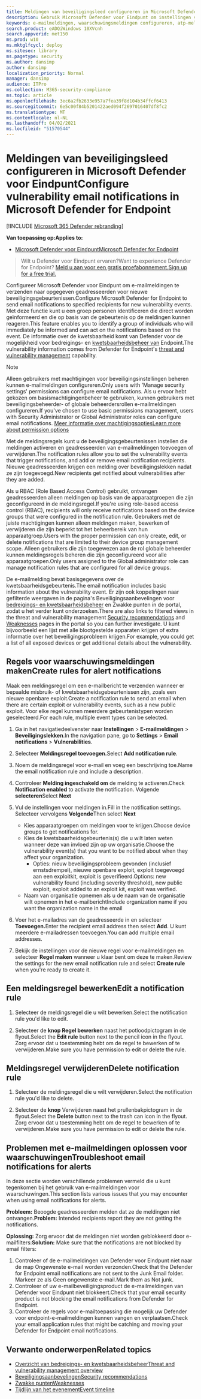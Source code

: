 ```yaml
---
title: Meldingen van beveiligingsleed configureren in Microsoft Defender voor Eindpunt
description: Gebruik Microsoft Defender voor Eindpunt om instellingen voor e-mailmeldingen te configureren voor beveiligingsgebeurtenissen.
keywords: e-mailmeldingen, waarschuwingsmeldingen configureren, atp-meldingen van Microsoft Defender, atp-waarschuwingen voor Microsoft Defender, Windows 10 Enterprise, Windows 10 Education
search.product: eADQiWindows 10XVcnh
search.appverid: met150
ms.prod: w10
ms.mktglfcycl: deploy
ms.sitesec: library
ms.pagetype: security
ms.author: dansimp
author: dansimp
localization_priority: Normal
manager: dansimp
audience: ITPro
ms.collection: M365-security-compliance
ms.topic: article
ms.openlocfilehash: 3ec6a2fb2633e957a7fea39f8d104b34ffcf6413
ms.sourcegitcommit: 6e5c00f84b5201422aed094f2697016407df8fc2
ms.translationtype: MT
ms.contentlocale: nl-NL
ms.lasthandoff: 04/02/2021
ms.locfileid: "51570544"
---
```

# <a name="configure-vulnerability-email-notifications-in-microsoft-defender-for-endpoint"></a><span data-ttu-id="8f440-104">Meldingen van beveiligingsleed configureren in Microsoft Defender voor Eindpunt</span><span class="sxs-lookup"><span data-stu-id="8f440-104">Configure vulnerability email notifications in Microsoft Defender for Endpoint</span></span>

[!INCLUDE [Microsoft 365 Defender rebranding](../../includes/microsoft-defender.md)]

<span data-ttu-id="8f440-105">**Van toepassing op:**</span><span class="sxs-lookup"><span data-stu-id="8f440-105">**Applies to:**</span></span>
- [<span data-ttu-id="8f440-106">Microsoft Defender voor Eindpunt</span><span class="sxs-lookup"><span data-stu-id="8f440-106">Microsoft Defender for Endpoint</span></span>](https://go.microsoft.com/fwlink/?linkid=2154037)

><span data-ttu-id="8f440-107">Wilt u Defender voor Eindpunt ervaren?</span><span class="sxs-lookup"><span data-stu-id="8f440-107">Want to experience Defender for Endpoint?</span></span> [<span data-ttu-id="8f440-108">Meld u aan voor een gratis proefabonnement.</span><span class="sxs-lookup"><span data-stu-id="8f440-108">Sign up for a free trial.</span></span>](https://www.microsoft.com/microsoft-365/windows/microsoft-defender-atp?ocid=docs-wdatp-emailconfig-abovefoldlink)

<span data-ttu-id="8f440-109">Configureer Microsoft Defender voor Eindpunt om e-mailmeldingen te verzenden naar opgegeven geadresseerden voor nieuwe beveiligingsgebeurtenissen.</span><span class="sxs-lookup"><span data-stu-id="8f440-109">Configure Microsoft Defender for Endpoint to send email notifications to specified recipients for new vulnerability events.</span></span> <span data-ttu-id="8f440-110">Met deze functie kunt u een groep personen identificeren die direct worden geïnformeerd en die op basis van de gebeurtenis op de meldingen kunnen reageren.</span><span class="sxs-lookup"><span data-stu-id="8f440-110">This feature enables you to identify a group of individuals who will immediately be informed and can act on the notifications based on the event.</span></span> <span data-ttu-id="8f440-111">De informatie over de kwetsbaarheid komt van Defender voor de mogelijkheid voor bedreigings- en [kwetsbaarheidsbeheer van](next-gen-threat-and-vuln-mgt.md) Endpoint.</span><span class="sxs-lookup"><span data-stu-id="8f440-111">The vulnerability information comes from Defender for Endpoint's [threat and vulnerability management](next-gen-threat-and-vuln-mgt.md) capability.</span></span>

> [!NOTE]
> <span data-ttu-id="8f440-112">Alleen gebruikers met machtigingen voor beveiligingsinstellingen beheren kunnen e-mailmeldingen configureren.</span><span class="sxs-lookup"><span data-stu-id="8f440-112">Only users with 'Manage security settings' permissions can configure email notifications.</span></span> <span data-ttu-id="8f440-113">Als u ervoor hebt gekozen om basismachtigingenbeheer te gebruiken, kunnen gebruikers met beveiligingsbeheerder- of globale beheerdersrollen e-mailmeldingen configureren.</span><span class="sxs-lookup"><span data-stu-id="8f440-113">If you've chosen to use basic permissions management, users with Security Administrator or Global Administrator roles can configure email notifications.</span></span> [<span data-ttu-id="8f440-114">Meer informatie over machtigingsopties</span><span class="sxs-lookup"><span data-stu-id="8f440-114">Learn more about permission options</span></span>](user-roles.md)

<span data-ttu-id="8f440-115">Met de meldingsregels kunt u de beveiligingsgebeurtenissen instellen die meldingen activeren en geadresseerden van e-mailmeldingen toevoegen of verwijderen.</span><span class="sxs-lookup"><span data-stu-id="8f440-115">The notification rules allow you to set the vulnerability events that trigger notifications, and add or remove email notification recipients.</span></span> <span data-ttu-id="8f440-116">Nieuwe geadresseerden krijgen een melding over beveiligingslekken nadat ze zijn toegevoegd.</span><span class="sxs-lookup"><span data-stu-id="8f440-116">New recipients get notified about vulnerabilities after they are added.</span></span>

<span data-ttu-id="8f440-117">Als u RBAC (Role Based Access Control) gebruikt, ontvangen geadresseerden alleen meldingen op basis van de apparaatgroepen die zijn geconfigureerd in de meldingsregel.</span><span class="sxs-lookup"><span data-stu-id="8f440-117">If you're using role-based access control (RBAC), recipients will only receive notifications based on the device groups that were configured in the notification rule.</span></span>
<span data-ttu-id="8f440-118">Gebruikers met de juiste machtigingen kunnen alleen meldingen maken, bewerken of verwijderen die zijn beperkt tot het beheerbereik van hun apparaatgroep.</span><span class="sxs-lookup"><span data-stu-id="8f440-118">Users with the proper permission can only create, edit, or delete notifications that are limited to their device group management scope.</span></span> <span data-ttu-id="8f440-119">Alleen gebruikers die zijn toegewezen aan de rol globale beheerder kunnen meldingsregels beheren die zijn geconfigureerd voor alle apparaatgroepen.</span><span class="sxs-lookup"><span data-stu-id="8f440-119">Only users assigned to the Global administrator role can manage notification rules that are configured for all device groups.</span></span>

<span data-ttu-id="8f440-120">De e-mailmelding bevat basisgegevens over de kwetsbaarheidsgebeurtenis.</span><span class="sxs-lookup"><span data-stu-id="8f440-120">The email notification includes basic information about the vulnerability event.</span></span> <span data-ttu-id="8f440-121">Er zijn ook koppelingen naar gefilterde weergaven in [](tvm-weaknesses.md) de pagina's Beveiligingsaanbevelingen voor [bedreigings- en kwetsbaarheidsbeheer](tvm-security-recommendation.md) en Zwakke punten in de portal, zodat u het verder kunt onderzoeken.</span><span class="sxs-lookup"><span data-stu-id="8f440-121">There are also links to filtered views in the threat and vulnerability management [Security recommendations](tvm-security-recommendation.md) and [Weaknesses](tvm-weaknesses.md) pages in the portal so you can further investigate.</span></span> <span data-ttu-id="8f440-122">U kunt bijvoorbeeld een lijst met alle blootgestelde apparaten krijgen of extra informatie over het beveiligingsprobleem krijgen.</span><span class="sxs-lookup"><span data-stu-id="8f440-122">For example, you could get a list of all exposed devices or get additional details about the vulnerability.</span></span>

## <a name="create-rules-for-alert-notifications"></a><span data-ttu-id="8f440-123">Regels voor waarschuwingsmeldingen maken</span><span class="sxs-lookup"><span data-stu-id="8f440-123">Create rules for alert notifications</span></span>

<span data-ttu-id="8f440-124">Maak een meldingsregel om een e-mailbericht te verzenden wanneer er bepaalde misbruik- of kwetsbaarheidsgebeurtenissen zijn, zoals een nieuwe openbare exploit.</span><span class="sxs-lookup"><span data-stu-id="8f440-124">Create a notification rule to send an email when there are certain exploit or vulnerability events, such as a new public exploit.</span></span> <span data-ttu-id="8f440-125">Voor elke regel kunnen meerdere gebeurtenistypen worden geselecteerd.</span><span class="sxs-lookup"><span data-stu-id="8f440-125">For each rule, multiple event types can be selected.</span></span>

1. <span data-ttu-id="8f440-126">Ga in het navigatiedeelvenster naar **Instellingen**  >  **E-mailmeldingen**  >  **Beveiligingslekken**.</span><span class="sxs-lookup"><span data-stu-id="8f440-126">In the navigation pane, go to **Settings** > **Email notifications** > **Vulnerabilities**.</span></span>

2. <span data-ttu-id="8f440-127">Selecteer **Meldingsregel toevoegen.**</span><span class="sxs-lookup"><span data-stu-id="8f440-127">Select **Add notification rule**.</span></span>

3. <span data-ttu-id="8f440-128">Noem de meldingsregel voor e-mail en voeg een beschrijving toe.</span><span class="sxs-lookup"><span data-stu-id="8f440-128">Name the email notification rule and include a description.</span></span>

4. <span data-ttu-id="8f440-129">Controleer **Melding ingeschakeld om** de melding te activeren.</span><span class="sxs-lookup"><span data-stu-id="8f440-129">Check **Notification enabled** to activate the notification.</span></span> <span data-ttu-id="8f440-130">Volgende **selecteren**</span><span class="sxs-lookup"><span data-stu-id="8f440-130">Select **Next**</span></span>

5. <span data-ttu-id="8f440-131">Vul de instellingen voor meldingen in.</span><span class="sxs-lookup"><span data-stu-id="8f440-131">Fill in the notification settings.</span></span> <span data-ttu-id="8f440-132">Selecteer vervolgens **Volgende**</span><span class="sxs-lookup"><span data-stu-id="8f440-132">Then select **Next**</span></span>

    - <span data-ttu-id="8f440-133">Kies apparaatgroepen om meldingen voor te krijgen.</span><span class="sxs-lookup"><span data-stu-id="8f440-133">Choose device groups to get notifications for.</span></span>
    - <span data-ttu-id="8f440-134">Kies de kwetsbaarheidsgebeurtenis(s) die u wilt laten weten wanneer deze van invloed zijn op uw organisatie.</span><span class="sxs-lookup"><span data-stu-id="8f440-134">Choose the vulnerability event(s) that you want to be notified about when they affect your organization.</span></span>
        - <span data-ttu-id="8f440-135">Opties: nieuw beveiligingsprobleem gevonden (inclusief ernstsdrempel), nieuwe openbare exploit, exploit toegevoegd aan een exploitkit, exploit is geverifieerd.</span><span class="sxs-lookup"><span data-stu-id="8f440-135">Options: new vulnerability found (including severity threshold), new public exploit, exploit added to an exploit kit, exploit was verified.</span></span>
    - <span data-ttu-id="8f440-136">Naam van organisatie opnemen als u de naam van de organisatie wilt opnemen in het e-mailbericht</span><span class="sxs-lookup"><span data-stu-id="8f440-136">Include organization name if you want the organization name in the email</span></span>

6. <span data-ttu-id="8f440-137">Voer het e-mailadres van de geadresseerde in en selecteer **Toevoegen.**</span><span class="sxs-lookup"><span data-stu-id="8f440-137">Enter the recipient email address then select **Add**.</span></span> <span data-ttu-id="8f440-138">U kunt meerdere e-mailadressen toevoegen.</span><span class="sxs-lookup"><span data-stu-id="8f440-138">You can add multiple email addresses.</span></span>

7. <span data-ttu-id="8f440-139">Bekijk de instellingen voor de nieuwe regel voor e-mailmeldingen en selecteer **Regel maken** wanneer u klaar bent om deze te maken.</span><span class="sxs-lookup"><span data-stu-id="8f440-139">Review the settings for the new email notification rule and select **Create rule** when you're ready to create it.</span></span>

## <a name="edit-a-notification-rule"></a><span data-ttu-id="8f440-140">Een meldingsregel bewerken</span><span class="sxs-lookup"><span data-stu-id="8f440-140">Edit a notification rule</span></span>

1. <span data-ttu-id="8f440-141">Selecteer de meldingsregel die u wilt bewerken.</span><span class="sxs-lookup"><span data-stu-id="8f440-141">Select the notification rule you'd like to edit.</span></span>

2. <span data-ttu-id="8f440-142">Selecteer de **knop Regel bewerken** naast het potloodpictogram in de flyout.</span><span class="sxs-lookup"><span data-stu-id="8f440-142">Select the **Edit rule** button next to the pencil icon in the flyout.</span></span> <span data-ttu-id="8f440-143">Zorg ervoor dat u toestemming hebt om de regel te bewerken of te verwijderen.</span><span class="sxs-lookup"><span data-stu-id="8f440-143">Make sure you have permission to edit or delete the rule.</span></span>

## <a name="delete-notification-rule"></a><span data-ttu-id="8f440-144">Meldingsregel verwijderen</span><span class="sxs-lookup"><span data-stu-id="8f440-144">Delete notification rule</span></span>

1. <span data-ttu-id="8f440-145">Selecteer de meldingsregel die u wilt verwijderen.</span><span class="sxs-lookup"><span data-stu-id="8f440-145">Select the notification rule you'd like to delete.</span></span>

2. <span data-ttu-id="8f440-146">Selecteer de **knop** Verwijderen naast het prullenbakpictogram in de flyout.</span><span class="sxs-lookup"><span data-stu-id="8f440-146">Select the **Delete** button next to the trash can icon in the flyout.</span></span> <span data-ttu-id="8f440-147">Zorg ervoor dat u toestemming hebt om de regel te bewerken of te verwijderen.</span><span class="sxs-lookup"><span data-stu-id="8f440-147">Make sure you have permission to edit or delete the rule.</span></span>

## <a name="troubleshoot-email-notifications-for-alerts"></a><span data-ttu-id="8f440-148">Problemen met e-mailmeldingen oplossen voor waarschuwingen</span><span class="sxs-lookup"><span data-stu-id="8f440-148">Troubleshoot email notifications for alerts</span></span>

<span data-ttu-id="8f440-149">In deze sectie worden verschillende problemen vermeld die u kunt tegenkomen bij het gebruik van e-mailmeldingen voor waarschuwingen.</span><span class="sxs-lookup"><span data-stu-id="8f440-149">This section lists various issues that you may encounter when using email notifications for alerts.</span></span>

<span data-ttu-id="8f440-150">**Probleem:** Beoogde geadresseerden melden dat ze de meldingen niet ontvangen.</span><span class="sxs-lookup"><span data-stu-id="8f440-150">**Problem:** Intended recipients report they are not getting the notifications.</span></span>

<span data-ttu-id="8f440-151">**Oplossing:** Zorg ervoor dat de meldingen niet worden geblokkeerd door e-mailfilters:</span><span class="sxs-lookup"><span data-stu-id="8f440-151">**Solution:** Make sure that the notifications are not blocked by email filters:</span></span>

1. <span data-ttu-id="8f440-152">Controleer of de e-mailmeldingen van Defender voor Eindpunt niet naar de map Ongewenste e-mail worden verzonden.</span><span class="sxs-lookup"><span data-stu-id="8f440-152">Check that the Defender for Endpoint email notifications are not sent to the Junk Email folder.</span></span> <span data-ttu-id="8f440-153">Markeer ze als Geen ongewenste e-mail.</span><span class="sxs-lookup"><span data-stu-id="8f440-153">Mark them as Not junk.</span></span>
2. <span data-ttu-id="8f440-154">Controleer of uw e-mailbeveiligingsproduct de e-mailmeldingen van Defender voor Eindpunt niet blokkeert.</span><span class="sxs-lookup"><span data-stu-id="8f440-154">Check that your email security product is not blocking the email notifications from Defender for Endpoint.</span></span>
3. <span data-ttu-id="8f440-155">Controleer de regels voor e-mailtoepassing die mogelijk uw Defender voor endpoint-e-mailmeldingen kunnen vangen en verplaatsen.</span><span class="sxs-lookup"><span data-stu-id="8f440-155">Check your email application rules that might be catching and moving your Defender for Endpoint email notifications.</span></span>

## <a name="related-topics"></a><span data-ttu-id="8f440-156">Verwante onderwerpen</span><span class="sxs-lookup"><span data-stu-id="8f440-156">Related topics</span></span>

- [<span data-ttu-id="8f440-157">Overzicht van bedreigings- en kwetsbaarheidsbeheer</span><span class="sxs-lookup"><span data-stu-id="8f440-157">Threat and vulnerability management overview</span></span>](next-gen-threat-and-vuln-mgt.md)
- [<span data-ttu-id="8f440-158">Beveiligingsaanbevelingen</span><span class="sxs-lookup"><span data-stu-id="8f440-158">Security recommendations</span></span>](tvm-security-recommendation.md)
- [<span data-ttu-id="8f440-159">Zwakke punten</span><span class="sxs-lookup"><span data-stu-id="8f440-159">Weaknesses</span></span>](tvm-weaknesses.md)
- [<span data-ttu-id="8f440-160">Tijdlijn van het evenement</span><span class="sxs-lookup"><span data-stu-id="8f440-160">Event timeline</span></span>](threat-and-vuln-mgt-event-timeline.md)
